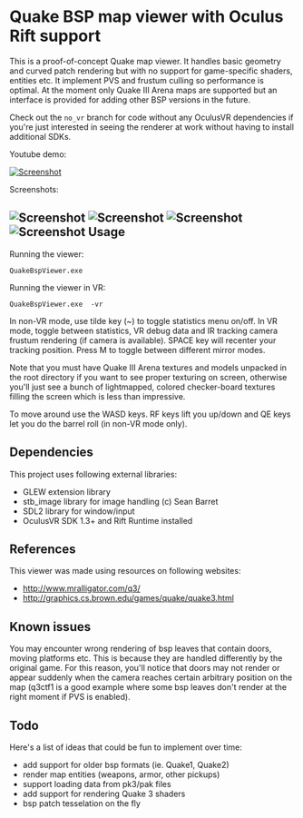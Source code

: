 Quake BSP map viewer with Oculus Rift support
================

This is a proof-of-concept Quake map viewer. It handles basic geometry and curved patch rendering but with no support for game-specific shaders, entities etc. It implement PVS and frustum culling so performance is optimal. At the moment only Quake III Arena maps are supported but an interface is provided for adding other BSP versions in the future.

Check out the <code>no_vr</code> branch for code without any OculusVR dependencies if you're just interested in seeing the renderer at work without having to install additional SDKs.

Youtube demo:

[![Screenshot](http://kondrak.info/images/q3vr_youtube.png?raw=true)](https://www.youtube.com/watch?v=pAGLW82ryBc)

Screenshots:

![Screenshot](http://kondrak.info/images/qbsp/qbsp1.png?raw=true)
![Screenshot](http://kondrak.info/images/qbsp/qbsp3.png?raw=true)
![Screenshot](http://kondrak.info/images/qbsp/q3vr1.png?raw=true)
![Screenshot](http://kondrak.info/images/qbsp/q3vr2.png?raw=true)
Usage
-----
Running the viewer:

<code>QuakeBspViewer.exe <path-to-bsp-file> </code>

Running the viewer in VR:

<code>QuakeBspViewer.exe <path-to-bsp-file> -vr</code>

In non-VR mode, use tilde key (~) to toggle statistics menu on/off. In VR mode, toggle between statistics, VR debug data and IR tracking camera frustum rendering (if camera is available). SPACE key will recenter your tracking position. Press M to toggle between different mirror modes.

Note that you must have Quake III Arena textures and models unpacked in the root directory if you want to see proper texturing on screen, otherwise you'll just see a bunch of lightmapped, colored checker-board textures filling the screen which is less than impressive.

To move around use the WASD keys. RF keys lift you up/down and QE keys let you do the barrel roll (in non-VR mode only).


Dependencies
-------
This project uses following external libraries:

- GLEW extension library
- stb_image library for image handling (c) Sean Barret
- SDL2 library for window/input 
- OculusVR SDK 1.3+ and Rift Runtime installed

References
-------
This viewer was made using resources on following websites:
- http://www.mralligator.com/q3/
- http://graphics.cs.brown.edu/games/quake/quake3.html

Known issues
-------
You may encounter wrong rendering of bsp leaves that contain doors, moving platforms etc. This is because they are handled differently by the original game. For this reason, you'll notice that doors may not render or appear suddenly when the camera reaches certain arbitrary position on the map (q3ctf1 is a good example where some bsp leaves don't render at the right moment if PVS is enabled). 

Todo
----
Here's a list of ideas that could be fun to implement over time:

- add support for older bsp formats (ie. Quake1, Quake2)
- render map entities (weapons, armor, other pickups)
- support loading data from pk3/pak files
- add support for rendering Quake 3 shaders
- bsp patch tesselation on the fly

